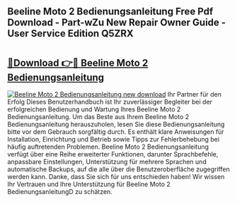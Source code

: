 ## Beeline Moto 2 Bedienungsanleitung Free Pdf Download - Part-wZu New Repair Owner Guide - User Service Edition Q5ZRX

# <h2><a href="http://df4hioq.blite.top/?on=Beeline+Moto+2+Bedienungsanleitung">🔗Download 👉🔴 Beeline Moto 2 Bedienungsanleitung</a></h2>

[![Beeline Moto 2 Bedienungsanleitung new download](https://i.imgur.com/lujVjoI.png)](http://df4hioq.blite.top/?on=Beeline+Moto+2+Bedienungsanleitung)
Ihr Partner für den Erfolg Dieses Benutzerhandbuch ist Ihr zuverlässiger Begleiter bei der erfolgreichen Bedienung und Wartung Ihres Beeline Moto 2 Bedienungsanleitung. Um das Beste aus Ihrem Beeline Moto 2 Bedienungsanleitung herauszuholen, lesen Sie diese Bedienungsanleitung bitte vor dem Gebrauch sorgfältig durch. Es enthält klare Anweisungen für Installation, Einrichtung und Betrieb sowie Tipps zur Fehlerbehebung bei häufig auftretenden Problemen. Beeline Moto 2 Bedienungsanleitung verfügt über eine Reihe erweiterter Funktionen, darunter Sprachbefehle, anpassbare Einstellungen, Unterstützung für mehrere Sprachen und automatische Backups, auf die alle über die Benutzeroberfläche zugegriffen werden kann. Danke, dass Sie sich für uns entschieden haben! Wir wissen Ihr Vertrauen und Ihre Unterstützung für Beeline Moto 2 BedienungsanleitungD zu schätzen.
